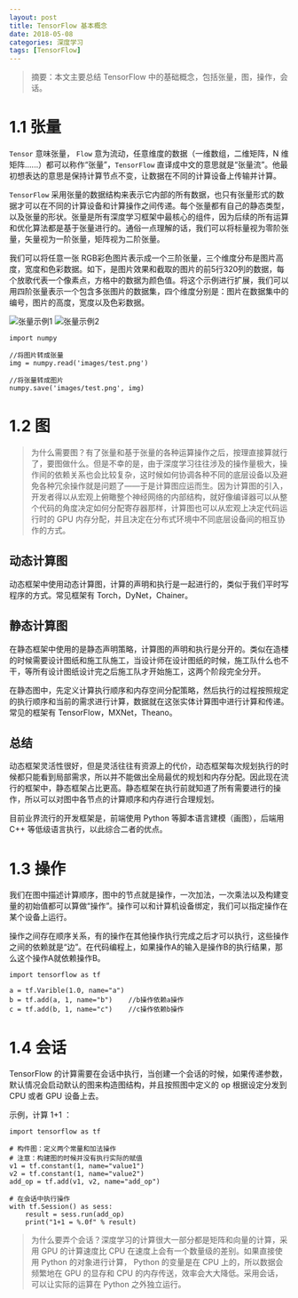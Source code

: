 ```yaml
---
layout: post
title: TensorFlow 基本概念
date: 2018-05-08
categories: 深度学习
tags: [TensorFlow]
---
```


> 摘要：本文主要总结 TensorFlow 中的基础概念，包括张量，图，操作，会话。

# 1.1 张量

`Tensor` 意味张量， `Flow` 意为流动，任意维度的数据（一维数组，二维矩阵，N 维矩阵......）都可以称作“张量”，`TensorFlow` 直译成中文的意思就是“张量流”。他最初想表达的意思是保持计算节点不变，让数据在不同的计算设备上传输并计算。

`TensorFlow` 采用张量的数据结构来表示它内部的所有数据，也只有张量形式的数据才可以在不同的计算设备和计算操作之间传递。每个张量都有自己的静态类型，以及张量的形状。张量是所有深度学习框架中最核心的组件，因为后续的所有运算和优化算法都是基于张量进行的。通俗一点理解的话，我们可以将标量视为零阶张量，矢量视为一阶张量，矩阵视为二阶张量。

我们可以将任意一张 RGB彩色图片表示成一个三阶张量，三个维度分布是图片高度，宽度和色彩数据。如下，是图片效果和截取的图片的前5行320列的数据，每个放歌代表一个像素点，方格中的数据为颜色值。将这个示例进行扩展，我们可以用四阶张量表示一个包含多张图片的数据集，四个维度分别是：图片在数据集中的编号，图片的高度，宽度以及色彩数据。

![张量示例1](http://blog.luojia.ren/images/tensorflow/张量示例1.png)
![张量示例2](http://blog.luojia.ren/images/tensorflow/张量示例2.png)

```
import numpy

//将图片转成张量
img = numpy.read('images/test.png')

//将张量转成图片
numpy.save('images/test.png', img)

```

# 1.2 图

> 为什么需要图？有了张量和基于张量的各种运算操作之后，按理直接算就行了，要图做什么。但是不幸的是，由于深度学习往往涉及的操作量极大，操作间的依赖关系也会比较复杂，这时候如何协调各种不同的底层设备以及避免各种冗余操作就是问题了——于是计算图应运而生。因为计算图的引入，开发者得以从宏观上俯瞰整个神经网络的内部结构，就好像编译器可以从整个代码的角度决定如何分配寄存器那样，计算图也可以从宏观上决定代码运行时的 GPU 内存分配，并且决定在分布式环境中不同底层设备间的相互协作的方式。

## 动态计算图

动态框架中使用动态计算图，计算的声明和执行是一起进行的，类似于我们平时写程序的方式。常见框架有 Torch，DyNet，Chainer。

## 静态计算图

在静态框架中使用的是静态声明策略，计算图的声明和执行是分开的。类似在造楼的时候需要设计图纸和施工队施工，当设计师在设计图纸的时候，施工队什么也不干，等所有设计图纸设计完之后施工队才开始施工，这两个阶段完全分开。

在静态图中，先定义计算执行顺序和内存空间分配策略，然后执行的过程按照规定的执行顺序和当前的需求进行计算，数据就在这张实体计算图中进行计算和传递。常见的框架有 TensorFlow，MXNet，Theano。

## 总结

动态框架灵活性很好，但是灵活往往有资源上的代价，动态框架每次规划执行的时候都只能看到局部需求，所以并不能做出全局最优的规划和内存分配。因此现在流行的框架中，静态框架占比更高。静态框架在执行前就知道了所有需要进行的操作，所以可以对图中各节点的计算顺序和内存进行合理规划。

目前业界流行的开发框架是，前端使用 Python 等脚本语言建模（画图），后端用 C++ 等低级语言执行，以此综合二者的优点。

# 1.3 操作

我们在图中描述计算顺序，图中的节点就是操作，一次加法，一次乘法以及构建变量的初始值都可以算做“操作”。操作可以和计算机设备绑定，我们可以指定操作在某个设备上运行。

操作之间存在顺序关系，有的操作在其他操作执行完成之后才可以执行，这些操作之间的依赖就是“边”。在代码编程上，如果操作A的输入是操作B的执行结果，那么这个操作A就依赖操作B。

```
import tensorflow as tf

a = tf.Varible(1.0, name="a")
b = tf.add(a, 1, name="b")    //b操作依赖a操作
c = tf.add(b, 1, name="c")    //c操作依赖b操作

```

# 1.4 会话

TensorFlow 的计算需要在会话中执行，当创建一个会话的时候，如果传递参数，默认情况会启动默认的图来构造图结构，并且按照图中定义的 op 根据设定分发到 CPU 或者 GPU 设备上去。

示例，计算 1+1 ：

```
import tensorflow as tf

# 构件图：定义两个常量和加法操作
# 注意：构建图的时候并没有执行实际的赋值
v1 = tf.constant(1, name="value1")
v2 = tf.constant(1, name="value2")
add_op = tf.add(v1, v2, name="add_op")

# 在会话中执行操作
with tf.Session() as sess:
	result = sess.run(add_op)
	print("1+1 = %.0f" % result)

```

> 为什么要弄个会话？深度学习的计算很大一部分都是矩阵和向量的计算，采用 GPU 的计算速度比 CPU 在速度上会有一个数量级的差别。如果直接使用 Python 的对象进行计算， Python 的变量是在 CPU 上的，所以数据会频繁地在 GPU 的显存和 CPU 的内存传送，效率会大大降低。采用会话，可以让实际的运算在 Python 之外独立运行。
